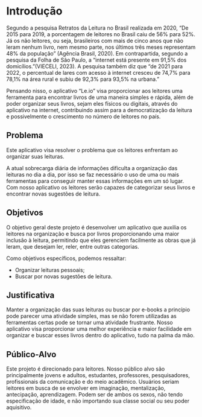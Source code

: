 # Introdução

Segundo a pesquisa Retratos da Leitura no Brasil realizada em 2020, “De 2015 para 2019, a porcentagem de leitores no Brasil caiu de 56% para 52%. Já os não leitores, ou seja, brasileiros com mais de cinco anos que não leram nenhum livro, nem mesmo parte, nos últimos três meses representam 48% da população” (Agência Brasil, 2020). Em contrapartida, segundo a pesquisa da Folha de São Paulo, a “internet está presente em 91,5% dos domicílios.”(VIECELI, 2023). A pesquisa também diz que “de 2021 para 2022, o percentual de lares com acesso à internet cresceu de 74,7% para 78,1% na área rural e subiu de 92,3% para 93,5% na urbana.”

Pensando nisso, o aplicativo “Le.io” visa proporcionar aos leitores uma ferramenta para encontrar livros de uma maneira simples e rápida, além de poder organizar seus livros, sejam eles físicos ou digitais, através do aplicativo na internet, contribuindo assim para a democratização da leitura e possivelmente o crescimento no número de leitores no país.

## Problema

Este aplicativo visa resolver o problema que os leitores enfrentam ao organizar suas leituras.

A atual sobrecarga diária de informações dificulta a organização das leituras no dia a dia, por isso se faz necessário o uso de uma ou mais ferramentas para conseguir manter essas informações em um só lugar. Com nosso aplicativo os leitores serão capazes de categorizar seus livros e encontrar novas sugestões de leitura.

## Objetivos

O objetivo geral deste projeto é desenvolver um aplicativo que auxilia os leitores na organização e busca por livros proporcionando uma maior inclusão à leitura, permitindo que eles gerenciem facilmente as obras que já leram, que desejam ler, reler, entre outras categorias.

Como objetivos específicos, podemos ressaltar:

- Organizar leituras pessoais;
- Buscar por novas sugestões de leitura.

## Justificativa

Manter a organização das suas leituras ou buscar por e-books a princípio pode parecer uma atividade simples, mas se não forem utilizadas as ferramentas certas pode se tornar uma atividade frustrante. Nosso aplicativo visa proporcionar uma melhor experiência e maior facilidade em organizar e buscar esses livros dentro do aplicativo, tudo na palma da mão.

## Público-Alvo

Este projeto é direcionado para leitores. Nosso público alvo são principalmente jovens e adultos, estudantes, professores, pesquisadores, profissionais da comunicação e do meio acadêmico. Usuários seriam leitores em busca de se envolver em imaginação, mentalização, antecipação, aprendizagem. Podem ser de ambos os sexos, não tendo especificação de idade, e não importando sua classe social ou seu poder aquisitivo.

